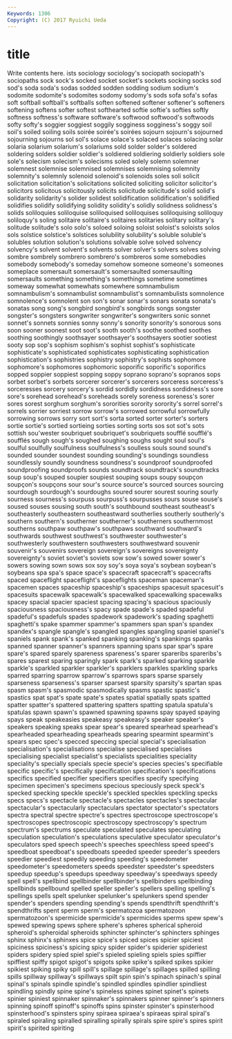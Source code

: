 ```yaml
---
Keywords: 1306 
Copyright: (C) 2017 Ryuichi Ueda
---
```


# title

Write contents here.
ists sociology sociology's sociopath sociopath's sociopaths sock sock's socked
socket socket's sockets socking socks sod sod's soda soda's sodas
sodded sodden sodding sodium sodium's sodomite sodomite's sodomites sodomy sodomy's
sods sofa sofa's sofas soft softball softball's softballs soften softened
softener softener's softeners softening softens softer softest softhearted softie softie's
softies softly softness softness's software software's softwood softwood's softwoods softy
softy's soggier soggiest soggily sogginess sogginess's soggy soil soil's soiled
soiling soils soirée soirée's soirées sojourn sojourn's sojourned sojourning sojourns
sol sol's solace solace's solaced solaces solacing solar solaria solarium
solarium's solariums sold solder solder's soldered soldering solders soldier soldier's
soldiered soldiering soldierly soldiers sole sole's solecism solecism's solecisms soled
solely solemn solemner solemnest solemnise solemnised solemnises solemnising solemnity solemnity's
solemnly solenoid solenoid's solenoids soles soli solicit solicitation solicitation's solicitations
solicited soliciting solicitor solicitor's solicitors solicitous solicitously solicits solicitude solicitude's
solid solid's solidarity solidarity's solider solidest solidification solidification's solidified solidifies
solidify solidifying solidity solidity's solidly solidness solidness's solids soliloquies soliloquise
soliloquised soliloquises soliloquising soliloquy soliloquy's soling solitaire solitaire's solitaires solitaries
solitary solitary's solitude solitude's solo solo's soloed soloing soloist soloist's
soloists solos sols solstice solstice's solstices solubility solubility's soluble soluble's
solubles solution solution's solutions solvable solve solved solvency solvency's solvent
solvent's solvents solver solver's solvers solves solving sombre sombrely sombrero
sombrero's sombreros some somebodies somebody somebody's someday somehow someone someone's
someones someplace somersault somersault's somersaulted somersaulting somersaults something something's somethings
sometime sometimes someway somewhat somewhats somewhere somnambulism somnambulism's somnambulist somnambulist's
somnambulists somnolence somnolence's somnolent son son's sonar sonar's sonars sonata
sonata's sonatas song song's songbird songbird's songbirds songs songster songster's
songsters songwriter songwriter's songwriters sonic sonnet sonnet's sonnets sonnies sonny
sonny's sonority sonority's sonorous sons soon sooner soonest soot soot's
sooth sooth's soothe soothed soothes soothing soothingly soothsayer soothsayer's soothsayers
sootier sootiest sooty sop sop's sophism sophism's sophist sophist's sophisticate
sophisticate's sophisticated sophisticates sophisticating sophistication sophistication's sophistries sophistry sophistry's sophists
sophomore sophomore's sophomores sophomoric soporific soporific's soporifics sopped soppier soppiest
sopping soppy soprano soprano's sopranos sops sorbet sorbet's sorbets sorcerer
sorcerer's sorcerers sorceress sorceress's sorceresses sorcery sorcery's sordid sordidly sordidness
sordidness's sore sore's sorehead sorehead's soreheads sorely soreness soreness's sorer
sores sorest sorghum sorghum's sororities sorority sorority's sorrel sorrel's sorrels
sorrier sorriest sorrow sorrow's sorrowed sorrowful sorrowfully sorrowing sorrows sorry
sort sort's sorta sorted sorter sorter's sorters sortie sortie's sortied
sortieing sorties sorting sorts sos sot sot's sots sottish sou'wester
soubriquet soubriquet's soubriquets soufflé soufflé's soufflés sough sough's soughed soughing
soughs sought soul soul's soulful soulfully soulfulness soulfulness's soulless souls
sound sound's sounded sounder soundest sounding sounding's soundings soundless soundlessly
soundly soundness soundness's soundproof soundproofed soundproofing soundproofs sounds soundtrack soundtrack's
soundtracks soup soup's souped soupier soupiest souping soups soupy soupçon
soupçon's soupçons sour sour's source source's sourced sources sourcing sourdough
sourdough's sourdoughs soured sourer sourest souring sourly sourness sourness's sourpuss
sourpuss's sourpusses sours souse souse's soused souses sousing south south's
southbound southeast southeast's southeasterly southeastern southeastward southerlies southerly southerly's southern
southern's southerner southerner's southerners southernmost southerns southpaw southpaw's southpaws southward
southward's southwards southwest southwest's southwester southwester's southwesterly southwestern southwesters southwestward
souvenir souvenir's souvenirs sovereign sovereign's sovereigns sovereignty sovereignty's soviet soviet's
soviets sow sow's sowed sower sower's sowers sowing sown sows
sox soy soy's soya soya's soybean soybean's soybeans spa spa's
space space's spacecraft spacecraft's spacecrafts spaced spaceflight spaceflight's spaceflights spaceman
spaceman's spacemen spaces spaceship spaceship's spaceships spacesuit spacesuit's spacesuits spacewalk
spacewalk's spacewalked spacewalking spacewalks spacey spacial spacier spaciest spacing spacing's
spacious spaciously spaciousness spaciousness's spacy spade spade's spaded spadeful spadeful's
spadefuls spades spadework spadework's spading spaghetti spaghetti's spake spammer spammer's
spammers span span's spandex spandex's spangle spangle's spangled spangles spangling
spaniel spaniel's spaniels spank spank's spanked spanking spanking's spankings spanks
spanned spanner spanner's spanners spanning spans spar spar's spare spare's
spared sparely spareness spareness's sparer spareribs spareribs's spares sparest sparing
sparingly spark spark's sparked sparking sparkle sparkle's sparkled sparkler sparkler's
sparklers sparkles sparkling sparks sparred sparring sparrow sparrow's sparrows spars
sparse sparsely sparseness sparseness's sparser sparsest sparsity sparsity's spartan spas
spasm spasm's spasmodic spasmodically spasms spastic spastic's spastics spat spat's
spate spate's spates spatial spatially spats spatted spatter spatter's spattered
spattering spatters spatting spatula spatula's spatulas spawn spawn's spawned spawning
spawns spay spayed spaying spays speak speakeasies speakeasy speakeasy's speaker
speaker's speakers speaking speaks spear spear's speared spearhead spearhead's spearheaded
spearheading spearheads spearing spearmint spearmint's spears spec spec's specced speccing
special special's specialisation specialisation's specialisations specialise specialised specialises specialising specialist
specialist's specialists specialities speciality speciality's specially specials specie specie's species
species's specifiable specific specific's specifically specification specification's specifications specifics specified
specifier specifiers specifies specify specifying specimen specimen's specimens specious speciously
speck speck's specked specking speckle speckle's speckled speckles speckling specks
specs specs's spectacle spectacle's spectacles spectacles's spectacular spectacular's spectacularly spectaculars
spectator spectator's spectators spectra spectral spectre spectre's spectres spectroscope spectroscope's
spectroscopes spectroscopic spectroscopy spectroscopy's spectrum spectrum's spectrums speculate speculated speculates
speculating speculation speculation's speculations speculative speculator speculator's speculators sped speech
speech's speeches speechless speed speed's speedboat speedboat's speedboats speeded speeder
speeder's speeders speedier speediest speedily speeding speeding's speedometer speedometer's speedometers
speeds speedster speedster's speedsters speedup speedup's speedups speedway speedway's speedways
speedy spell spell's spellbind spellbinder spellbinder's spellbinders spellbinding spellbinds spellbound
spelled speller speller's spellers spelling spelling's spellings spells spelt spelunker
spelunker's spelunkers spend spender spender's spenders spending spending's spends spendthrift
spendthrift's spendthrifts spent sperm sperm's spermatozoa spermatozoon spermatozoon's spermicide spermicide's
spermicides sperms spew spew's spewed spewing spews sphere sphere's spheres
spherical spheroid spheroid's spheroidal spheroids sphincter sphincter's sphincters sphinges sphinx
sphinx's sphinxes spice spice's spiced spices spicier spiciest spiciness spiciness's
spicing spicy spider spider's spiderier spideriest spiders spidery spied spiel
spiel's spieled spieling spiels spies spiffier spiffiest spiffy spigot spigot's
spigots spike spike's spiked spikes spikier spikiest spiking spiky spill
spill's spillage spillage's spillages spilled spilling spills spillway spillway's spillways
spilt spin spin's spinach spinach's spinal spinal's spinals spindle spindle's
spindled spindles spindlier spindliest spindling spindly spine spine's spineless spines
spinet spinet's spinets spinier spiniest spinnaker spinnaker's spinnakers spinner spinner's
spinners spinning spinoff spinoff's spinoffs spins spinster spinster's spinsterhood spinsterhood's
spinsters spiny spiraea spiraea's spiraeas spiral spiral's spiraled spiraling spiralled
spiralling spirally spirals spire spire's spires spirit spirit's spirited spiriting
